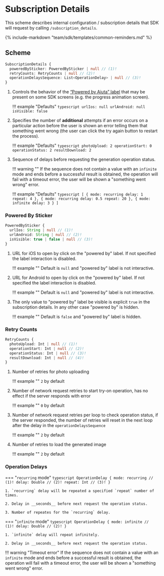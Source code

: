 # Subscription Details

This scheme describes internal configuration / subscription details that SDK will request by calling `/subscription_details`.

{% include-markdown "team/sdk/templates/common-reminders.md" %}

## Scheme

```typescript
SubscriptionDetails {
  poweredBySticker: PoweredBySticker | null // (1)!
  retryCounts: RetryCounts | null // (2)!
  operationDelaysSequence: List<OperationDelay> | null // (3)!
}
```

1. Controls the behavior of the [“Powered by Aiuta” label](../../sdk/about/developer/user-interface.md#powered-by) that may be present on some SDK screens (e.g. the progress animation screen).

    !!! example "Defaults"
        ```typescript
        urlIos: null
        urlAndroid: null
        isVisible: false
        ```

2. Specifies the number of __additional__ attempts if an error occurs on a particular action before the user is shown an error telling them that something went wrong (the user can click the try again button to restart the process).

    !!! example "Defaults"
        ```typescript
        photoUpload: 2
        operationStart: 0
        operationStatus: 2
        resultDownload: 2
        ```

3. Sequence of delays before requesting the generation operation status. 

    !!! warning ""
        If the sequence does not contain a value with an `infinite` mode and ends before a successful result is obtained, the operation will fail with a timeout error, the user will be shown a "something went wrong" error.

    !!! example "Defaults"
        ```typescript
        [
          {
            mode: recurring
            delay: 1
            repeat: 4
          },
          {
            mode: recurring
            delay: 0.5
            repeat: 20
          },
          {
            mode: infinite
            delay: 3
          }
        ]
        ```

### Powered By Sticker

```typescript
PoweredBySticker {
  urlIos: String | null // (1)!
  urlAndroid: String | null // (2)!
  isVisible: true | false | null // (3)!
}
```

1. URL for iOS to open by click on the "powered by" label. If not specified the label interaction is disabled.

    !!! example ""
        Default is `null` and "powered by" label is not interactive.

2. URL for Android to open by click on the "powered by" label. If not specified the label interaction is disabled.

    !!! example ""
        Default is `null` and "powered by" label is not interactive.

3. The only value to "powered by" label be visible is explicit `true` in the subscription details. In any other case "powered by" is hidden.

    !!! example ""
        Default is `false` and "powered by" label is hidden.

### Retry Counts     

```typescript
RetryCounts {
  photoUpload: Int | null // (1)!
  operationStart: Int | null // (2)!
  operationStatus: Int | null // (3)!
  resultDownload: Int | null // (4)!
}
```

1. Number of retries for photo uploading

    !!! example ""
        `2` by default

2. Number of network request retries to start try-on operation, has no effect if the server responds with error

    !!! example ""
        `0` by default

3. Number of network request retries per loop to check operation status, if the server responded, the number of retries will reset in the next loop after the delay in the `operationDelaysSequence`

    !!! example ""
        `2` by default

4. Number of retries to load the generated image

    !!! example ""
        `2` by default

### Operation Delays

=== "`recurring` mode"
    ```typescript
    OperationDelay {
      mode: recurring // (1)!
      delay: Double // (2)!
      repeat: Int // (3)!
    }
    ```

    1. `recurring` delay will be repeated a specified `repeat` number of times. 

    2. Delay in __seconds__ before next request the operation status.

    3. Number of repeates for the `recurring` delay. 

=== "`infinite` mode"
    ```typescript
    OperationDelay {
      mode: infinite // (1)!
      delay: Double // (2)!
    }
    ```

    1. `infinite` delay will repeat infinitely.

    2. Delay in __seconds__ before next request the operation status.

!!! warning "Timeout error"
    If the sequence does not contain a value with an `infinite` mode and ends before a successful result is obtained, the operation will fail with a timeout error, the user will be shown a "something went wrong" error.
